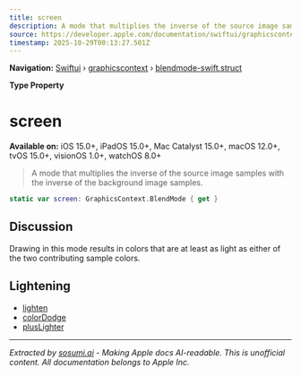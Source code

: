 ```yaml
---
title: screen
description: A mode that multiplies the inverse of the source image samples with the inverse of the background image samples.
source: https://developer.apple.com/documentation/swiftui/graphicscontext/blendmode-swift.struct/screen
timestamp: 2025-10-29T00:13:27.501Z
---
```


**Navigation:** [Swiftui](/documentation/swiftui) › [graphicscontext](/documentation/swiftui/graphicscontext) › [blendmode-swift.struct](/documentation/swiftui/graphicscontext/blendmode-swift.struct)

**Type Property**

# screen

**Available on:** iOS 15.0+, iPadOS 15.0+, Mac Catalyst 15.0+, macOS 12.0+, tvOS 15.0+, visionOS 1.0+, watchOS 8.0+

> A mode that multiplies the inverse of the source image samples with the inverse of the background image samples.

```swift
static var screen: GraphicsContext.BlendMode { get }
```

## Discussion

Drawing in this mode results in colors that are at least as light as either of the two contributing sample colors.

## Lightening

- [lighten](/documentation/swiftui/graphicscontext/blendmode-swift.struct/lighten)
- [colorDodge](/documentation/swiftui/graphicscontext/blendmode-swift.struct/colordodge)
- [plusLighter](/documentation/swiftui/graphicscontext/blendmode-swift.struct/pluslighter)

---

*Extracted by [sosumi.ai](https://sosumi.ai) - Making Apple docs AI-readable.*
*This is unofficial content. All documentation belongs to Apple Inc.*
